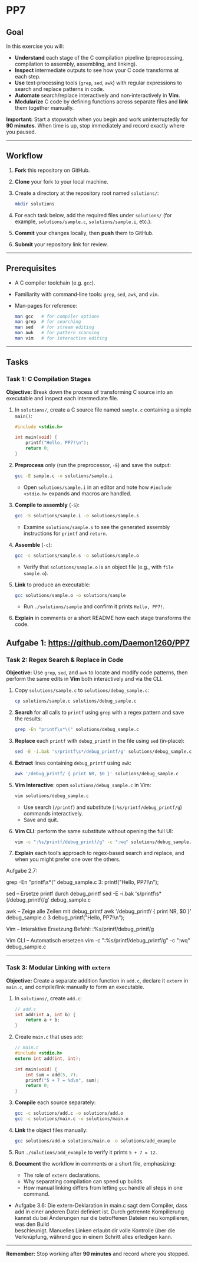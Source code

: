 # PP7

## Goal

In this exercise you will:

* **Understand** each stage of the C compilation pipeline (preprocessing, compilation to assembly, assembling, and linking).
* **Inspect** intermediate outputs to see how your C code transforms at each step.
* **Use** text‑processing tools (`grep`, `sed`, `awk`) with regular expressions to search and replace patterns in code.
* **Automate** search/replace interactively and non‑interactively in **Vim**.
* **Modularize** C code by defining functions across separate files and **link** them together manually.

**Important:** Start a stopwatch when you begin and work uninterruptedly for **90 minutes**. When time is up, stop immediately and record exactly where you paused.

---

## Workflow

1. **Fork** this repository on GitHub.
2. **Clone** your fork to your local machine.
3. Create a directory at the repository root named `solutions/`:

   ```bash
   mkdir solutions
   ```
4. For each task below, add the required files under `solutions/` (for example, `solutions/sample.c`, `solutions/sample.i`, etc.).
5. **Commit** your changes locally, then **push** them to GitHub.
6. **Submit** your repository link for review.

---

## Prerequisites

* A C compiler toolchain (e.g. `gcc`).
* Familiarity with command‑line tools: `grep`, `sed`, `awk`, and `vim`.
* Man‑pages for reference:

  ```bash
  man gcc   # for compiler options
  man grep  # for searching
  man sed   # for stream editing
  man awk   # for pattern scanning
  man vim   # for interactive editing
  ```

---

## Tasks

### Task 1: C Compilation Stages

**Objective:** Break down the process of transforming C source into an executable and inspect each intermediate file.

1. In `solutions/`, create a C source file named `sample.c` containing a simple `main()`:

   ```c
   #include <stdio.h>

   int main(void) {
       printf("Hello, PP7!\n");
       return 0;
   }
   ```
2. **Preprocess** only (run the preprocessor, `-E`) and save the output:

   ```bash
   gcc -E sample.c -o solutions/sample.i
   ```

   * Open `solutions/sample.i` in an editor and note how `#include <stdio.h>` expands and macros are handled.
3. **Compile to assembly** (`-S`):

   ```bash
   gcc -S solutions/sample.i -o solutions/sample.s
   ```

   * Examine `solutions/sample.s` to see the generated assembly instructions for `printf` and `return`.
4. **Assemble** (`-c`):

   ```bash
   gcc -c solutions/sample.s -o solutions/sample.o
   ```

   * Verify that `solutions/sample.o` is an object file (e.g., with `file sample.o`).
5. **Link** to produce an executable:

   ```bash
   gcc solutions/sample.o -o solutions/sample
   ```

   * Run `./solutions/sample` and confirm it prints `Hello, PP7!`.
6. **Explain** in comments or a short README how each stage transforms the code.

Aufgabe 1: 
https://github.com/Daemon1260/PP7
---

### Task 2: Regex Search & Replace in Code

**Objective:** Use `grep`, `sed`, and `awk` to locate and modify code patterns, then perform the same edits in **Vim** both interactively and via the CLI.

1. Copy `solutions/sample.c` to `solutions/debug_sample.c`:

   ```bash
   cp solutions/sample.c solutions/debug_sample.c
   ```
2. **Search** for all calls to `printf` using `grep` with a regex pattern and save the results:

   ```bash
   grep -En "printf\s*\(" solutions/debug_sample.c
   ```
3. **Replace** each `printf` with `debug_printf` in the file using `sed` (in‑place):

   ```bash
   sed -E -i.bak 's/printf\s*/debug_printf/g' solutions/debug_sample.c
   ```
4. **Extract** lines containing `debug_printf` using `awk`:

   ```bash
   awk '/debug_printf/ { print NR, $0 }' solutions/debug_sample.c
   ```
5. **Vim Interactive**: open `solutions/debug_sample.c` in Vim:

   ```bash
   vim solutions/debug_sample.c
   ```

   * Use search (`/printf`) and substitute (`:%s/printf/debug_printf/g`) commands interactively.
   * Save and quit.
6. **Vim CLI**: perform the same substitute without opening the full UI:

   ```bash
   vim -c ":%s/printf/debug_printf/g" -c ":wq" solutions/debug_sample.c
   ```
7. **Explain** each tool’s approach to regex-based search and replace, and when you might prefer one over the others.

Aufgabe 2.7:

grep -En "printf\s*\(" debug_sample.c
   3:    printf("Hello, PP7!\n");


sed – Ersetze printf durch debug_printf
        sed -E -i.bak 's/printf\s*\(/debug_printf(/g' debug_sample.c

awk – Zeige alle Zeilen mit debug_printf
        awk '/debug_printf/ { print NR, $0 }' debug_sample.c
        3 debug_printf("Hello, PP7!\n");

Vim – Interaktive Ersetzung
        Befehl: :%s/printf/debug_printf/g

Vim CLI – Automatisch ersetzen
        vim -c ":%s/printf/debug_printf/g" -c ":wq" debug_sample.c

---

### Task 3: Modular Linking with `extern`

**Objective:** Create a separate addition function in `add.c`, declare it `extern` in `main.c`, and compile/link manually to form an executable.

1. In `solutions/`, create `add.c`:

   ```c
   // add.c
   int add(int a, int b) {
       return a + b;
   }
   ```
2. Create `main.c` that uses `add`:

   ```c
   // main.c
   #include <stdio.h>
   extern int add(int, int);

   int main(void) {
       int sum = add(5, 7);
       printf("5 + 7 = %d\n", sum);
       return 0;
   }
   ```
3. **Compile** each source separately:

   ```bash
   gcc -c solutions/add.c -o solutions/add.o
   gcc -c solutions/main.c -o solutions/main.o
   ```
4. **Link** the object files manually:

   ```bash
   gcc solutions/add.o solutions/main.o -o solutions/add_example
   ```
5. Run `./solutions/add_example` to verify it prints `5 + 7 = 12`.
6. **Document** the workflow in comments or a short file, emphasizing:

   * The role of `extern` declarations.
   * Why separating compilation can speed up builds.
   * How manual linking differs from letting `gcc` handle all steps in one command.

- Aufgabe 3.6:
   Die extern-Deklaration in main.c sagt dem Compiler, dass add in einer anderen Datei definiert ist.
   Durch getrennte Kompilierung kannst du bei Änderungen nur die betroffenen Dateien neu kompilieren, was den Build       
   beschleunigt.
   Manuelles Linken erlaubt dir volle Kontrolle über die Verknüpfung, während gcc in einem Schritt alles erledigen kann.

---

**Remember:** Stop working after **90 minutes** and record where you stopped.
